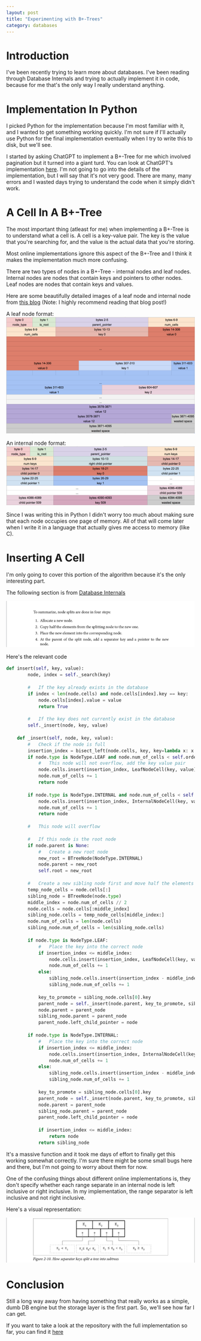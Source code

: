 ```yaml
---
layout: post
title: "Experimenting with B+-Trees"
category: databases
---
```


#   Introduction

I've been recently trying to learn more about databases. I've been reading through Database Internals and trying to actually implement it in code, because for me that's the only way I really understand anything.

#   Implementation In Python

I picked Python for the implementation because I'm most familiar with it, and I wanted to get something working quickly. I'm not sure if I'll actually use Python for the final implementation eventually when I try to write this to disk, but we'll see.

I started by asking ChatGPT to implement a B+-Tree for me which involved pagination but it turned into a giant turd. You can look at ChatGPT's implementation [here](https://github.com/redixhumayun/databases/blob/main/b-tree.py). I'm not going to go into the details of the implementation, but I will say that it's not very good. There are many, many errors and I wasted days trying to understand the code when it simply didn't work.

#   A Cell In A B+-Tree

The most important thing (atleast for me) when implementing a B+-Tree is to understand what a cell is. A cell is a key-value pair. The key is the value that you're searching for, and the value is the actual data that you're storing.

Most online implementations ignore this aspect of the B+-Tree and I think it makes the implementation much more confusing. 

There are two types of nodes in a B+-Tree - internal nodes and leaf nodes. Internal nodes are nodes that contain keys and pointers to other nodes. Leaf nodes are nodes that contain keys and values.

Here are some beautifully detailed images of a leaf node and internal node from [this blog](https://cstack.github.io/db_tutorial/) (Note: I highly recommend reading that blog post!)

A leaf node format:
![Leaf Node](/assets/img/leaf-node-format.png)

An internal node format:
![Internal Node](/assets/img/internal-node-format.png)

Since I was writing this in Python I didn't worry too much about making sure that each node occupies one page of memory. All of that will come later when I write it in a language that actually gives me access to memory (like C).

#   Inserting A Cell

I'm only going to cover this portion of the algorithm because it's the only interesting part. 

The following section is from [Database Internals](https://www.databass.dev/)

![](/assets/img/database_internals_inserting_node.jpeg)

Here's the relevant code

```python
def insert(self, key, value):
        node, index = self._search(key)

        #   If the key already exists in the database
        if index < len(node.cells) and node.cells[index].key == key:
            node.cells[index].value = value
            return True
        
        #   If the key does not currently exist in the database
        self._insert(node, key, value)

    def _insert(self, node, key, value):
        #   Check if the node is full
        insertion_index = bisect_left(node.cells, key, key=lambda x: x.key)
        if node.type is NodeType.LEAF and node.num_of_cells < self.order - 1:
            #   This node will not overflow, add the key value pair
            node.cells.insert(insertion_index, LeafNodeCell(key, value))
            node.num_of_cells += 1
            return node

        if node.type is NodeType.INTERNAL and node.num_of_cells < self.order - 1:
            node.cells.insert(insertion_index, InternalNodeCell(key, value))
            node.num_of_cells += 1
            return node
        
        #   This node will overflow
        
        #   If this node is the root node
        if node.parent is None:
            #   Create a new root node
            new_root = BTreeNode(NodeType.INTERNAL)
            node.parent = new_root
            self.root = new_root

        #   Create a new sibling node first and move half the elements from the current node to the sibling node
        temp_node_cells = node.cells[:]
        sibling_node = BTreeNode(node.type)
        middle_index = node.num_of_cells // 2
        node.cells = node.cells[:middle_index]
        sibling_node.cells = temp_node_cells[middle_index:]
        node.num_of_cells = len(node.cells)
        sibling_node.num_of_cells = len(sibling_node.cells)

        if node.type is NodeType.LEAF:
            #   Place the key into the correct node
            if insertion_index <= middle_index:
                node.cells.insert(insertion_index, LeafNodeCell(key, value))
                node.num_of_cells += 1
            else:
                sibling_node.cells.insert(insertion_index - middle_index, LeafNodeCell(key, value))
                sibling_node.num_of_cells += 1

            key_to_promote = sibling_node.cells[0].key
            parent_node = self._insert(node.parent, key_to_promote, sibling_node)
            node.parent = parent_node
            sibling_node.parent = parent_node
            parent_node.left_child_pointer = node

        if node.type is NodeType.INTERNAL:
            #   Place the key into the correct node
            if insertion_index <= middle_index:
                node.cells.insert(insertion_index, InternalNodeCell(key, value))
                node.num_of_cells += 1
            else:
                sibling_node.cells.insert(insertion_index - middle_index, InternalNodeCell(key, value))
                sibling_node.num_of_cells += 1

            key_to_promote = sibling_node.cells[0].key
            parent_node = self._insert(node.parent, key_to_promote, sibling_node)
            node.parent = parent_node
            sibling_node.parent = parent_node
            parent_node.left_child_pointer = node
            
            if insertion_index <= middle_index:
                return node
            return sibling_node
```

It's a massive function and it took me days of effort to finally get this working somewhat correctly. I'm sure there might be some small bugs here and there, but I'm not going to worry about them for now.

One of the confusing things about different online implementations is, they don't specify whether each range separate in an internal node is left inclusive or right inclusive. In my implementation, the range separator is left inclusive and not right inclusive.

Here's a visual representation:

![](/assets/img/range_separators_internal_node.jpeg)

#   Conclusion

Still a long way away from having something that really works as a simple, dumb DB engine but the storage layer is the first part. So, we'll see how far I can get.

If you want to take a look at the repository with the full implementation so far, you can find it [here](https://github.com/redixhumayun/databases)